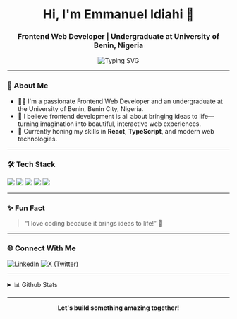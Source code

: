 <!-- Profile README for Reteecent -->

<h1 align="center">Hi, I'm Emmanuel Idiahi 👋</h1>
<h3 align="center">Frontend Web Developer | Undergraduate at University of Benin, Nigeria</h3>
<p align="center">
  <img src="https://readme-typing-svg.demolab.com?font=Fira+Code&pause=1000&center=true&vCenter=true&width=435&lines=Turning+Ideas+Into+Interactive+Web+Experiences!" alt="Typing SVG" />
</p>

---

### 🚀 About Me

- 🧑‍💻 I'm a passionate Frontend Web Developer and an undergraduate at the University of Benin, Benin City, Nigeria.
- 🎨 I believe frontend development is all about bringing ideas to life—turning imagination into beautiful, interactive web experiences.
- 🌱 Currently honing my skills in **React**, **TypeScript**, and modern web technologies.

---

### 🛠️ Tech Stack

<p align="left">
  <img src="https://img.shields.io/badge/HTML5-E34F26?style=for-the-badge&logo=html5&logoColor=white"/>
  <img src="https://img.shields.io/badge/CSS3-1572B6?style=for-the-badge&logo=css3&logoColor=white"/>
  <img src="https://img.shields.io/badge/JavaScript-F7DF1E?style=for-the-badge&logo=javascript&logoColor=black"/>
  <img src="https://img.shields.io/badge/TypeScript-3178C6?style=for-the-badge&logo=typescript&logoColor=white"/>
  <img src="https://img.shields.io/badge/React-20232A?style=for-the-badge&logo=react&logoColor=61DAFB"/>
</p>

---

### ✨ Fun Fact

> “I love coding because it brings ideas to life!” 🌟

---

### 🌐 Connect With Me

[![LinkedIn](https://img.shields.io/badge/LinkedIn-blue?style=flat-square&logo=linkedin)](https://ng.linkedin.com/in/emmanuel-idiahi-6a681a333)
[![X (Twitter)](https://img.shields.io/badge/X-black?style=flat-square&logo=twitter)](https://x.com/Reteecent)

---

<details>
  <summary>📊 Github Stats</summary>
  <p align="center">
    <img src="https://github-readme-stats.vercel.app/api?username=Reteecent&show_icons=true&theme=radical" alt="Reteecent's GitHub stats"/>
    <img src="https://github-readme-streak-stats.herokuapp.com/?user=Reteecent&theme=radical" alt="GitHub Streak"/>
  </p>
</details>

---

<p align="center">
  <b>Let's build something amazing together!</b>
</p>
